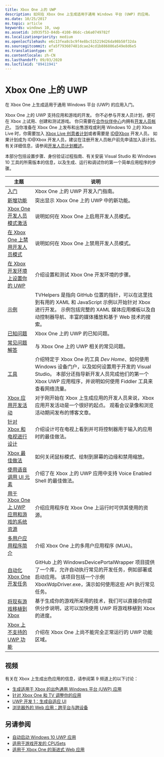 ```yaml
---
title: Xbox One 上的 UWP
description: 如何在 Xbox One 上生成适用于通用 Windows 平台 (UWP) 的应用。
ms.date: 10/25/2017
ms.topic: article
keywords: windows 10, uwp
ms.assetid: 2d935f53-84db-4108-86dc-cb6a0749782f
ms.localizationpriority: medium
ms.openlocfilehash: e6c13fea8cbc9f4e8bc515219d26da98b58f32da
ms.sourcegitcommit: efa5f793607481dcae24cd1b886886a549e8d6e5
ms.translationtype: HT
ms.contentlocale: zh-CN
ms.lasthandoff: 09/03/2020
ms.locfileid: "89411941"
---
```

# <a name="uwp-on-xbox-one"></a>Xbox One 上的 UWP

在 Xbox One 上生成适用于通用 Windows 平台 (UWP) 的应用入门。

Xbox One 上的 UWP 支持应用和游戏的开发。 你不必参与开发人员计划，便可在 Xbox 上试用、创建和测试游戏。 你只需要在[合作伙伴中心](https://partner.microsoft.com/dashboard)内拥有[开发人员帐户](https://developer.microsoft.com/store/register)。 当你准备在 Xbox One 上发布和出售游戏或利用 Windows 10 上的 Xbox Live 时，你需要加入 [Xbox Live 创意者计划](https://developer.microsoft.com/games/xbox/xboxlive/creator)或者需要是 [ID@Xbox](https://www.xbox.com/Developers/id) 开发人员。 如果计划成为 ID@Xbox 开发人员，建议在注册开发人员帐户前先申请加入该计划。 有关详细信息，请参阅[开发人员计划概述](/gaming/xbox-live/developer-program-overview)。

本部分包括设置步骤、身份验证过程指南、有关安装 Visual Studio 和 Windows 10 工具的所需版本的信息，以及生成、运行和调试你的第一个简单应用程序的步骤。 

| 主题      | 说明 |
|------------|-------------|
|[入门](getting-started.md)| Xbox One 上的 UWP 开发入门指南。 |
|[新增功能](whats-new.md)| 突出显示 Xbox One 上的 UWP 中的新功能。 |
|[Xbox One 开发人员模式激活](devkit-activation.md)| 说明如何在 Xbox One 上启用开发人员模式。 |
|[在 Xbox One 上禁用开发人员模式](devkit-deactivation.md)| 说明如何在 Xbox One 上禁用开发人员模式。 |
|[在 Xbox 开发环境上设置你的 UWP](development-environment-setup.md)| 介绍设置和测试 Xbox One 开发环境的步骤。 |
|[示例](samples.md)| TVHelpers 是指向 GitHub 位置的指针，可以在这里找到有用的 XAML 和 JavaScript 示例以开始针对 Xbox 进行开发。 示例包括完整的 XAML 媒体应用模板以及自动控制器导航、丰富的媒体播放和基于 Web 技术的搜索。 |
|[已知问题](known-issues.md)| Xbox One 上的 UWP 的已知问题。 |
|[常见问题解答](frequently-asked-questions.md)| 与 Xbox One 上的 UWP 相关的常见问题。 |
|[工具](introduction-to-xbox-tools.md)| 介绍特定于 Xbox One 的工具 _Dev Home_、如何使用 Windows 设备门户，以及如何设置用于开发的 Visual Studio。 本部分还指导新开发人员完成他们的第一个 Xbox UWP 应用程序，并说明如何使用 Fiddler 工具来查看网络流量。 |
|[Xbox 应用开发活动](https://developer.microsoft.com/windows/projects/campaigns/app-dev-on-xbox-event) | 对于刚开始在 Xbox 上生成应用的开发人员来说，Xbox 应用开发活动是一个很好的起点。 观看会议录像和浏览活动期间发布的博客文章。 |
|[针对 Xbox 和电视进行设计](../design/devices/designing-for-tv.md)| 介绍设计可在电视上看到并可将控制器用于输入的应用时的最佳做法。 |
|[Xbox 最佳做法](tailoring-for-xbox.md)| 如何关闭鼠标模式、绘制到屏幕的边缘和禁用缩放。 |
|[使用语音调用 UI 元素](ves-on-xbox.md)| 介绍了在 Xbox 上的 UWP 应用中支持 Voice Enabled Shell 的最佳做法。 |
|[用于 Xbox One 上 UWP 应用和游戏的系统资源](system-resource-allocation.md)| 介绍应用程序在 Xbox One 上运行时可供其使用的资源。 |
|[多用户应用程序简介](multi-user-applications.md)| 介绍 Xbox One 上的多用户应用程序 (MUA)。 |
|[自动化 Xbox One 开发任务](https://github.com/Microsoft/WindowsDevicePortalWrapper/tree/v0.9.4) | GitHub 上的 WindowsDevicePortalWrapper 项目提供了一个库，允许自动执行常见的开发任务，例如部署或启动应用。 该项目包括一个示例 XboxWdpDriver.exe，演示如何使用这些 API 执行常见任务。 |
|[将现有游戏移植到 Xbox](development-lanes-landing.md)|基于生成你的游戏所采用的技术，我们可以直接向你提供分步说明，这可以加快使用 UWP 将游戏移植到 Xbox 的进度。|
|[Xbox 上不支持的 UWP 功能](/uwp/extension-sdks/uwp-limitations-on-xbox)|  介绍在 Xbox One 上尚不能完全正常运行的 UWP 功能区域。|

## <a name="videos"></a>视频

有关在 Xbox 上生成出色应用的信息，请参阅第 9 频道上的以下讨论：

* [生成适用于 Xbox 的出色通用 Windows 平台 (UWP) 应用](https://channel9.msdn.com/Events/Build/2016/B883)
* [针对 Xbox One 和 TV 调整你的应用](https://channel9.msdn.com/Events/Build/2016/T651-R1)
* [UWP 开发 1：生成自适应 UI](https://channel9.msdn.com/Events/Build/2016/L724-R1)
* [浏览器外的 Web 应用：跨平台与跨设备](https://channel9.msdn.com/Events/Build/2016/B888)

## <a name="see-also"></a>另请参阅

- [自动启动 Windows 10 UWP 应用](automate-launching-uwp-apps.md)
- [适用于游戏开发的 CPUSets](cpusets-games.md)
- [适用于 Xbox One 的渐进式 Web 应用](/microsoft-edge/progressive-web-apps/xbox-considerations)